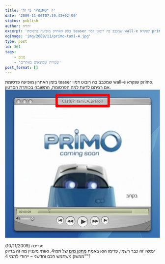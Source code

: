 ```yaml
---
title: 'מי זה "PRIMO" ?'
date: '2009-11-06T07:19:43+02:00'
status: publish
author: יהודה
excerpt: 'בזמן האחרון מופיעה פרסומת teaser שמכבב בה רובוט דמוי wall-e שנקרא primo. אם רציתם לדעת למה הפרסומת, התשובה בכותרת הסרטון'
ogImage: 'img/2009/11/primo-tami-4.jpg'
type: post
id: 361
tags:
    - נגנים
    - 'שטויות שמוצאים באתרים'
post_format: []
---
```

בזמן האחרון מופיעה פרסומת teaser שמכבב בה רובוט דמוי wall-e שנקרא primo. אם רציתם לדעת למה הפרסומת, התשובה בכותרת הסרטון.  
![PRIMO?  סתם תמי4](/img/2009/11/primo-tami-4.jpg)

עריכה (10/11/2009):  
עכשיו זה כבר רשמי, פרימו הוא באמת [מתקן מים](http://www.tami4.co.il/product/195) של תמי4. ואותי מעניין מה זה בדיוק "ממשק משתמש חכם וחדשני – ייחודי לתמי 4"?
